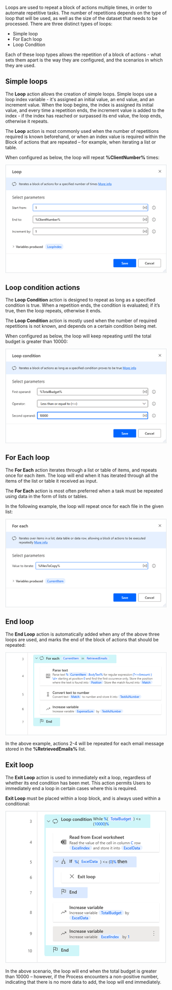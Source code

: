 Loops are used to repeat a block of actions multiple times, in order to automate repetitive tasks. The number of repetitions depends on the type of loop that will be used, as well as the size of the dataset that needs to be processed.
There are three distinct types of loops:

* Simple loop
* For Each loop
* Loop Condition

Each of these loop types allows the repetition of a block of actions - what sets them apart is the way they are configured, and the scenarios in which they are used.

## Simple loops

The **Loop** action allows the creation of simple loops. Simple loops use a loop index variable - it's assigned an initial value, an end value, and an increment value. When the loop begins, the index is assigned its initial value, and every time a repetition ends, the increment value is added to the index - if the index has reached or surpassed its end value, the loop ends, otherwise it repeats.

The **Loop** action is most commonly used when the number of repetitions required is known beforehand, or when an index value is required within the Block of actions that are repeated – for example, when iterating a list or table.

When configured as below, the loop will repeat **%ClientNumber%** times:

![Screenshot of the Loop action properties dialog.](..\media\loop-action-properties.png)

## Loop condition actions

The **Loop Condition** action is designed to repeat as long as a specified condition is true. When a repetition ends, the condition is evaluated; if it’s true, then the loop repeats, otherwise it ends.

The **Loop Condition** action is mostly used when the number of required repetitions is not known, and depends on a certain condition being met.

When configured as below, the loop will keep repeating until the total budget is greater than 10000:

![Screenshot of the Loop condition action properties dialog.](..\media\loop-condition-action-properties.png)

## For Each loop

The **For Each** action iterates through a list or table of items, and repeats once for each item. The loop will end when it has iterated through all the items of the list or table it received as input.

The **For Each** action is most often preferred when a task must be repeated using data in the form of lists or tables.

In the following example, the loop will repeat once for each file in the given list:

![Screenshot of the For each action properties dialog.](..\media\for-each-loop-action-properties.png)

## End loop

The **End Loop** action is automatically added when any of the above three loops are used, and marks the end of the block of actions that should be repeated:

![Screenshot of the for each loop example workspace.](..\media\for-each-loop-example-workspace.png)

In the above example, actions 2-4 will be repeated for each email message stored in the **%RetrievedEmails%** list.

## Exit loop

The **Exit Loop** action is used to immediately exit a loop, regardless of whether its end condition has been met. This action permits Users to immediately end a loop in certain cases where this is required.

**Exit Loop** must be placed within a loop block, and is always used within a conditional:

![Screenshot of the exit loop action workspace.](..\media\exit-loop-action-workspace.png)

In the above scenario, the loop will end when the total budget is greater than 10000 – however, if the Process encounters a non-positive number, indicating that there is no more data to add, the loop will end immediately.
